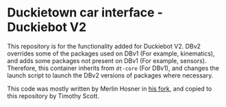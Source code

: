 # Duckietown car interface - Duckiebot V2

This repository is for the functionality added for Duckiebot V2. DBv2 overrides some of the packages used on
DBv1 (For example, kinematics), and adds some packages not present on DBv1 (For example, sensors). Therefore, this
container inherits from `dt-core` (For DBv1), and changes the launch script to launch the DBv2 versions
of packages where necessary.

This code was mostly written by Merlin Hosner in 
[his fork](https://github.com/hosnerm/Software/tree/devel-dbv2-PI-encoder-18), and copied to this repository by
Timothy Scott.